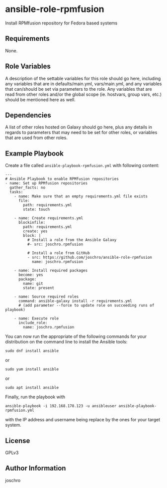 ansible-role-rpmfusion
======================
Install RPMfusion repository for Fedora based systems

Requirements
------------

None.

Role Variables
--------------

A description of the settable variables for this role should go here, including any variables that are in defaults/main.yml, vars/main.yml, and any variables that can/should be set via parameters to the role. Any variables that are read from other roles and/or the global scope (ie. hostvars, group vars, etc.) should be mentioned here as well.

Dependencies
------------

A list of other roles hosted on Galaxy should go here, plus any details in regards to parameters that may need to be set for other roles, or variables that are used from other roles.

Example Playbook
----------------

Create a file called ```ansible-playbook-rpmfusion.yml``` with following content:
```
---
# Ansible Playbook to enable RPMfusion repositories
- name: Set up RPMfusion repositories
  gather_facts: no
  tasks:
    - name: Make sure that an empty requirements.yml file exists
      file:
        path: requirements.yml
        state: touch

    - name: Create requirements.yml
      blockinfile:
        path: requirements.yml
        create: yes
        block: |
          # Install a role from the Ansible Galaxy
          #- src: joschro.rpmfusion
          
          # Install a role from GitHub
          - src: https://github.com/joschro/ansible-role-rpmfusion
            name: joschro.rpmfusion

    - name: Install required packages
      become: yes
      package:
        name: git
        state: present

    - name: Source required roles
      command: ansible-galaxy install -r requirements.yml
      # (add parameter --force to update role on succeeding runs of playbook)

    - name: Execute role
      include_role:
        name: joschro.rpmfusion
```

You can now run the appropriate of the following commands for your distribution on the command line to install the Ansible tools:
```
sudo dnf install ansible
```
or
```
sudo yum install ansible
```
or
```
sudo apt install ansible
```

Finally, run the playbook with
```
ansible-playbook -i 192.168.178.123 -u ansibleuser ansible-playbook-rpmfusion.yml
```
with the IP address and username being replace by the ones for your target system.


License
-------

GPLv3

Author Information
------------------

joschro
